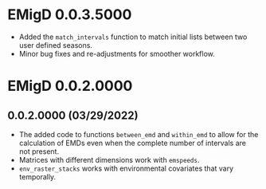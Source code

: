 # EMigD 0.0.3.5000
- Added the `match_intervals` function to match initial lists between two user defined seasons.
- Minor bug fixes and re-adjustments for smoother workflow. 

# EMigD 0.0.2.0000

## 0.0.2.0000 (03/29/2022)

-   The added code to functions `between_emd` and `within_emd` to allow for the calculation of EMDs even when the complete number of intervals are not present.
-   Matrices with different dimensions work with `emspeeds`.
-   `env_raster_stacks` works with environmental covariates that vary temporally.
